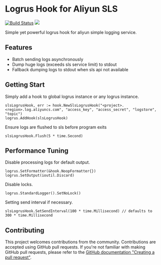 # Logrus Hook for Aliyun SLS

[![Build Status](https://travis-ci.org/innopals/sls-logrus-hook.svg?branch=master)](https://travis-ci.org/innopals/sls-logrus-hook)
[![](https://goreportcard.com/badge/github.com/innopals/sls-logrus-hook)](https://goreportcard.com/report/github.com/innopals/sls-logrus-hook)

Simple yet powerful logrus hook for aliyun simple logging service.

## Features

+ Batch sending logs asynchronously
+ Dump huge logs (exceeds sls service limit) to stdout
+ Fallback dumping logs to stdout when sls api not available

## Getting Start

Simply add a hook to global logrus instance or any logrus instance.

```golang
slsLogrusHook, err := hook.NewSlsLogrusHook("<project>.<region>.log.aliyuncs.com", "access_key", "access_secret", "logstore", "topic")
logrus.AddHook(slsLogrusHook)
```

Ensure logs are flushed to sls before program exits
```golang
slsLogrusHook.Flush(5 * time.Second)
```

## Performance Tuning

Disable processing logs for default output.

```golang
logrus.SetFormatter(&hook.NoopFormatter{})
logrus.SetOutput(ioutil.Discard)
```

Disable locks.

```golang
logrus.StandardLogger().SetNoLock()
```

Setting send interval if necessary.

```golang
slsLogrusHook.SetSendInterval(100 * time.Millisecond) // defaults to 300 * time.Millisecond
```

## Contributing

This project welcomes contributions from the community. Contributions are accepted using GitHub pull requests. If you're not familiar with making GitHub pull requests, please refer to the [GitHub documentation "Creating a pull request"](https://help.github.com/articles/creating-a-pull-request/).

